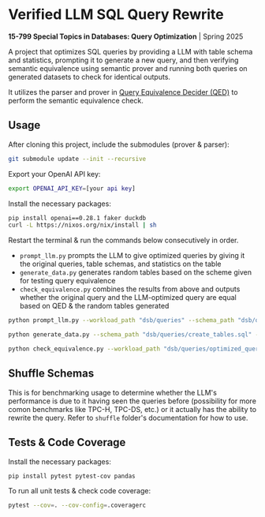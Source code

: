 # Verified LLM SQL Query Rewrite
**15-799 Special Topics in Databases: Query Optimization** | Spring 2025

A project that optimizes SQL queries by providing a LLM with table schema and statistics, prompting it to generate a new query, and then verifying semantic equivalence using semantic prover and running both queries on generated datasets to check for identical outputs.

It utilizes the parser and prover in [Query Equivalence Decider (QED)](https://github.com/qed-solver) to perform the semantic equivalence check.

## Usage
After cloning this project, include the submodules (prover & parser):
```sh
git submodule update --init --recursive
```

Export your OpenAI API key:
```sh
export OPENAI_API_KEY=[your api key]
```

Install the necessary packages:
```sh
pip install openai==0.28.1 faker duckdb
curl -L https://nixos.org/nix/install | sh
```

Restart the terminal & run the commands below consecutively in order.
- `prompt_llm.py` prompts the LLM to give optimized queries by giving it the original queries, table schemas, and statistics on the table
- `generate_data.py` generates random tables based on the scheme given for testing query equivalence
- `check_equivalence.py` combines the results from above and outputs whether the original query and the LLM-optimized query are equal based on QED & the random tables generated

```sh
python prompt_llm.py --workload_path "dsb/queries" --schema_path "dsb/queries/create_tables.sql" --stats_path "dsb/statistics.txt"
```

```sh
python generate_data.py --schema_path "dsb/queries/create_tables.sql" --data_output_path "data"
```

```sh
python check_equivalence.py --workload_path "dsb/queries/optimized_queries.txt" --schema_path "dsb/queries/create_tables.sql" --load_path "dsb/queries/load_tables.sql"
```

## Shuffle Schemas

This is for benchmarking usage to determine whether the LLM's performance is due to it having seen the queries before (possibility for more comon benchmarks like TPC-H, TPC-DS, etc.) or it actually has the ability to rewrite the query. Refer to `shuffle` folder's documentation for how to use.

## Tests & Code Coverage
Install the necessary packages:
```sh
pip install pytest pytest-cov pandas
```

To run all unit tests & check code coverage:
```sh
pytest --cov=. --cov-config=.coveragerc
```